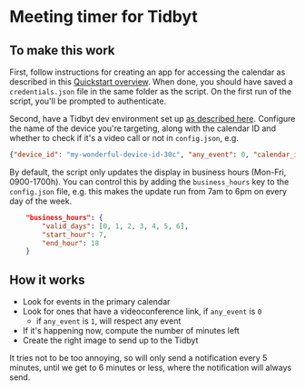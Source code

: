 # Meeting timer for Tidbyt

## To make this work

First, follow instructions for creating an app for accessing the
calendar as described in this [Quickstart
overview](https://developers.google.com/calendar/api/quickstart/python).
When done, you should have saved a `credentials.json` file in the same
folder as the script.  On the first run of the script, you'll be
prompted to authenticate.

Second, have a Tidbyt dev environment set up [as described
here](https://tidbyt.dev/docs/build/build-for-tidbyt). Configure the
name of the device you're targeting, along with the calendar ID and
whether to check if it's a video call or not in `config.json`, e.g.

``` json
{"device_id": "my-wonderful-device-id-30c", "any_event": 0, "calendar_id": "fred@foo.com"}
```

By default, the script only updates the display in business hours
(Mon-Fri, 0900-1700h). You can control this by adding the
`business_hours` key to the `config.json` file, e.g. this makes the
update run from 7am to 6pm on every day of the week.

``` json
    "business_hours": {
        "valid_days": [0, 1, 2, 3, 4, 5, 6],
        "start_hour": 7,
        "end_hour": 18
    }
```


## How it works

* Look for events in the primary calendar
* Look for ones that have a videoconference link, if `any_event` is `0`
  * if `any_event` is `1`, will respect any event
* If it's happening now, compute the number of minutes left
* Create the right image to send up to the Tidbyt

It tries not to be too annoying, so will only send a notification
every 5 minutes, until we get to 6 minutes or less, where the
notification will always send.
